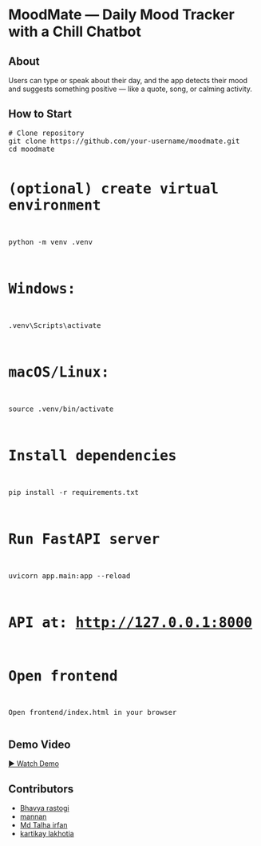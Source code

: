<!-- README.md (HTML-format) -->
<h1>MoodMate — Daily Mood Tracker with a Chill Chatbot</h1>

<h2>About</h2>
<p>

Users can type or speak about their day, and the app detects their mood and suggests something positive 
— like a quote, song, or calming activity.
</p>

<h2>How to Start</h2>
<pre>
# Clone repository
git clone https://github.com/your-username/moodmate.git
cd moodmate

# (optional) create virtual environment
python -m venv .venv
# Windows:
.venv\Scripts\activate
# macOS/Linux:
source .venv/bin/activate

# Install dependencies
pip install -r requirements.txt

# Run FastAPI server
uvicorn app.main:app --reload
# API at: http://127.0.0.1:8000

# Open frontend
Open frontend/index.html in your browser
</pre>

<h2>Demo Video</h2>
<p>
<a href="https://www.youtube.com/watch?v=dQw4w9WgXcQ" target="_blank">▶ Watch Demo</a>
</p>

<h2>Contributors</h2>
<ul>
  <li><a href="https://github.com/bhavya2k06" target="_blank">Bhavya rastogi</a></li>
  <li><a href="https://github.com/mannan-b" target="_blank">mannan</a></li>
  <li><a href="https://github.com/tirfan022" target="_blank">Md Talha irfan</a></li>
  <li><a href="https://github.com/kartikaylakhotia" target="_blank">kartikay lakhotia</a></li>
</ul>
